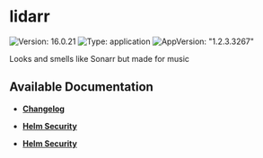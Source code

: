 # lidarr

![Version: 16.0.21](https://img.shields.io/badge/Version-16.0.21-informational?style=flat-square) ![Type: application](https://img.shields.io/badge/Type-application-informational?style=flat-square) ![AppVersion: "1.2.3.3267"](https://img.shields.io/badge/AppVersion-"1.2.3.3267"-informational?style=flat-square)

Looks and smells like Sonarr but made for music

## Available Documentation

- [**Changelog**](CHANGELOG)

- [**Helm Security**](container-security)

- [**Helm Security**](helm-security)

